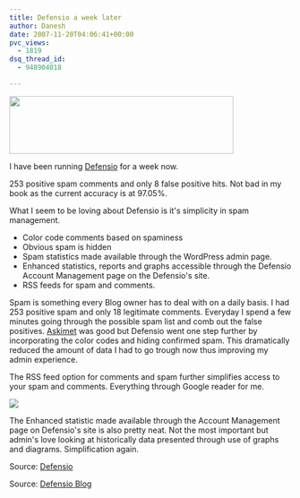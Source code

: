 ```yaml
---
title: Defensio a week later
author: Danesh
date: 2007-11-20T04:06:41+00:00
pvc_views:
  - 1819
dsq_thread_id:
  - 948904018

---
```

<img loading="lazy" src="http://img156.imageshack.us/img156/9283/derfensiobanneryv1.jpg" height="103" width="400" />

I have been running [Defensio][1] for a week now.

253 positive spam comments and only 8 false positive hits. Not bad in my book as the current accuracy is at 97.05%.

What I seem to be loving about Defensio is it's simplicity in spam management.

  * Color code comments based on spaminess
  * Obvious spam is hidden
  * Spam statistics made available through the WordPress admin page.
  * Enhanced statistics, reports and graphs accessible through the Defensio Account Management page on the Defensio's site.
  * RSS feeds for spam and comments.

Spam is something every Blog owner has to deal with on a daily basis. I had 253 positive spam and only 18 legitimate comments. Everyday I spend a few minutes going through the possible spam list and comb out the false positives. [Askimet][2] was good but Defensio went one step further by incorporating the color codes and hiding confirmed spam. This dramatically reduced the amount of data I had to go trough now thus improving my admin experience.

The RSS feed option for comments and spam further simplifies access to your spam and comments. Everything through Google reader for me.

[![][3]][4]

The Enhanced statistic made available through the Account Management page on Defensio's site is also pretty neat. Not the most important but admin's love looking at historically data presented through use of graphs and diagrams. Simplification again.

Source: [Defensio][1]

Source: [Defensio Blog][5]

 [1]: http://defensio.com/
 [2]: http://akismet.com/
 [3]: http://img510.imageshack.us/img510/2087/defensioadminkv5.th.png
 [4]: http://img510.imageshack.us/img510/2087/defensioadminkv5.png
 [5]: http://blog.defensio.com/